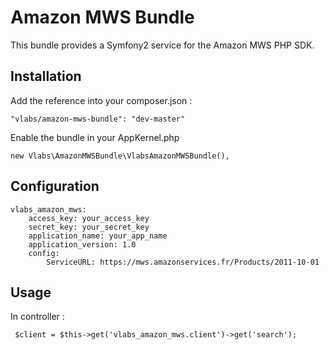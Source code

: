 Amazon MWS Bundle
=================

This bundle provides a Symfony2 service for the Amazon MWS PHP SDK.

Installation
------------

Add the reference into your composer.json : 

    "vlabs/amazon-mws-bundle": "dev-master"

Enable the bundle in your AppKernel.php

    new Vlabs\AmazonMWSBundle\VlabsAmazonMWSBundle(),

Configuration
-------------

    vlabs_amazon_mws:
        access_key: your_access_key
        secret_key: your_secret_key
        application_name: your_app_name
        application_version: 1.0
        config:
            ServiceURL: https://mws.amazonservices.fr/Products/2011-10-01


Usage
-----

In controller :

     $client = $this->get('vlabs_amazon_mws.client')->get('search');
